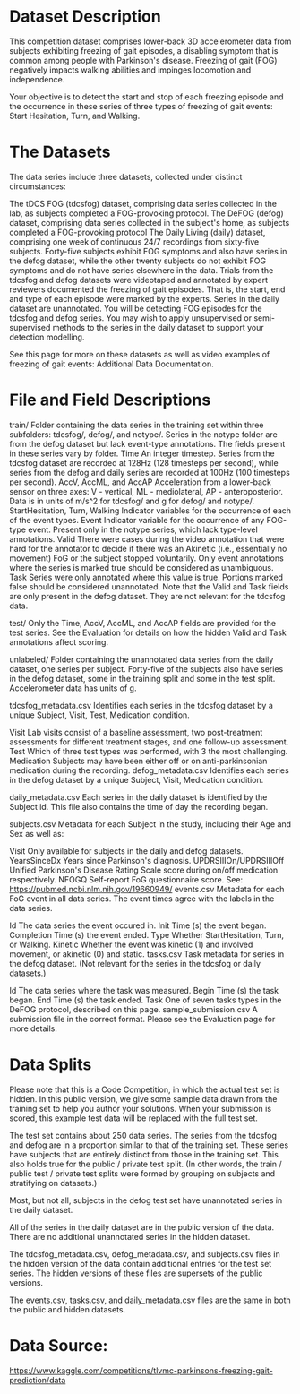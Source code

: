 # Dataset Description
This competition dataset comprises lower-back 3D accelerometer data from subjects exhibiting freezing of gait episodes, a disabling symptom that is common among people with Parkinson's disease. Freezing of gait (FOG) negatively impacts walking abilities and impinges locomotion and independence.

Your objective is to detect the start and stop of each freezing episode and the occurrence in these series of three types of freezing of gait events: Start Hesitation, Turn, and Walking.

# The Datasets
The data series include three datasets, collected under distinct circumstances:

The tDCS FOG (tdcsfog) dataset, comprising data series collected in the lab, as subjects completed a FOG-provoking protocol.
The DeFOG (defog) dataset, comprising data series collected in the subject's home, as subjects completed a FOG-provoking protocol
The Daily Living (daily) dataset, comprising one week of continuous 24/7 recordings from sixty-five subjects. Forty-five subjects exhibit FOG symptoms and also have series in the defog dataset, while the other twenty subjects do not exhibit FOG symptoms and do not have series elsewhere in the data.
Trials from the tdcsfog and defog datasets were videotaped and annotated by expert reviewers documented the freezing of gait episodes. That is, the start, end and type of each episode were marked by the experts. Series in the daily dataset are unannotated. You will be detecting FOG episodes for the tdcsfog and defog series. You may wish to apply unsupervised or semi-supervised methods to the series in the daily dataset to support your detection modelling.

See this page for more on these datasets as well as video examples of freezing of gait events: Additional Data Documentation.

# File and Field Descriptions
train/ Folder containing the data series in the training set within three subfolders: tdcsfog/, defog/, and notype/. Series in the notype folder are from the defog dataset but lack event-type annotations. The fields present in these series vary by folder.
Time An integer timestep. Series from the tdcsfog dataset are recorded at 128Hz (128 timesteps per second), while series from the defog and daily series are recorded at 100Hz (100 timesteps per second).
AccV, AccML, and AccAP Acceleration from a lower-back sensor on three axes: V - vertical, ML - mediolateral, AP - anteroposterior. Data is in units of m/s^2 for tdcsfog/ and g for defog/ and notype/.
StartHesitation, Turn, Walking Indicator variables for the occurrence of each of the event types.
Event Indicator variable for the occurrence of any FOG-type event. Present only in the notype series, which lack type-level annotations.
Valid There were cases during the video annotation that were hard for the annotator to decide if there was an Akinetic (i.e., essentially no movement) FoG or the subject stopped voluntarily. Only event annotations where the series is marked true should be considered as unambiguous.
Task Series were only annotated where this value is true. Portions marked false should be considered unannotated.
Note that the Valid and Task fields are only present in the defog dataset. They are not relevant for the tdcsfog data.

test/ Only the Time, AccV, AccML, and AccAP fields are provided for the test series. See the Evaluation for details on how the hidden Valid and Task annotations affect scoring.

unlabeled/ Folder containing the unannotated data series from the daily dataset, one series per subject. Forty-five of the subjects also have series in the defog dataset, some in the training split and some in the test split. Accelerometer data has units of g.

tdcsfog_metadata.csv Identifies each series in the tdcsfog dataset by a unique Subject, Visit, Test, Medication condition.

Visit Lab visits consist of a baseline assessment, two post-treatment assessments for different treatment stages, and one follow-up assessment.
Test Which of three test types was performed, with 3 the most challenging.
Medication Subjects may have been either off or on anti-parkinsonian medication during the recording.
defog_metadata.csv Identifies each series in the defog dataset by a unique Subject, Visit, Medication condition.

daily_metadata.csv Each series in the daily dataset is identified by the Subject id. This file also contains the time of day the recording began.

subjects.csv Metadata for each Subject in the study, including their Age and Sex as well as:

Visit Only available for subjects in the daily and defog datasets.
YearsSinceDx Years since Parkinson's diagnosis.
UPDRSIIIOn/UPDRSIIIOff Unified Parkinson's Disease Rating Scale score during on/off medication respectively.
NFOGQ Self-report FoG questionnaire score. See:
https://pubmed.ncbi.nlm.nih.gov/19660949/
events.csv Metadata for each FoG event in all data series. The event times agree with the labels in the data series.

Id The data series the event occured in.
Init Time (s) the event began.
Completion Time (s) the event ended.
Type Whether StartHesitation, Turn, or Walking.
Kinetic Whether the event was kinetic (1) and involved movement, or akinetic (0) and static.
tasks.csv Task metadata for series in the defog dataset. (Not relevant for the series in the tdcsfog or daily datasets.)

Id The data series where the task was measured.
Begin Time (s) the task began.
End Time (s) the task ended.
Task One of seven tasks types in the DeFOG protocol, described on this page.
sample_submission.csv A submission file in the correct format. Please see the Evaluation page for more details.

# Data Splits
Please note that this is a Code Competition, in which the actual test set is hidden. In this public version, we give some sample data drawn from the training set to help you author your solutions. When your submission is scored, this example test data will be replaced with the full test set.

The test set contains about 250 data series. The series from the tdcsfog and defog are in a proportion similar to that of the training set. These series have subjects that are entirely distinct from those in the training set. This also holds true for the public / private test split. (In other words, the train / public test / private test splits were formed by grouping on subjects and stratifying on datasets.)

Most, but not all, subjects in the defog test set have unannotated series in the daily dataset.

All of the series in the daily dataset are in the public version of the data. There are no additional unannotated series in the hidden dataset.

The tdcsfog_metadata.csv, defog_metadata.csv, and subjects.csv files in the hidden version of the data contain additional entries for the test set series. The hidden versions of these files are supersets of the public versions.

The events.csv, tasks.csv, and daily_metadata.csv files are the same in both the public and hidden datasets.

# Data Source:
https://www.kaggle.com/competitions/tlvmc-parkinsons-freezing-gait-prediction/data
